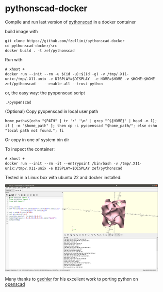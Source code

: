 # pythonscad-docker
Compile and run last version of [pythonscad](https://pythonscad.org/) in a docker container

build image with
```
git clone https://github.com/fzellini/pythonscad-docker
cd pythonscad-docker/src
docker build . -t zef/pythonscad
```

Run with
```
# xhost + 
docker run --init --rm -u $(id -u):$(id -g) -v /tmp/.X11-unix:/tmp/.X11-unix -e DISPLAY=$DISPLAY  -e HOME=$HOME -v $HOME:$HOME zef/pythonscad -- --enable all --trust-python
```
or, the easy way: the pyopenscad script

```
./pyopenscad

```

(Optional) Copy pyopenscad in local user path

```
home_path=$(echo "$PATH" | tr ':' '\n' | grep "^${HOME}" | head -n 1); if [ -n "$home_path" ]; then cp -i pyopenscad "$home_path/"; else echo "local path not found."; fi

```
Or copy in one of system bin dir


To inspect the container:
```
# xhost + 
docker run --init --rm -it --entrypoint /bin/bash -v /tmp/.X11-unix:/tmp/.X11-unix -e DISPLAY=$DISPLAY zef/pythonscad
```


Tested in a Linux box with ubuntu 22 and docker installed.

![python enabled](https://github.com/fzellini/pythonscad-docker/blob/main/openscad.png?raw=true)

Many thanks to [gsohler](https://github.com/gsohler) for his excellent work to porting python on [openscad](https://openscad.org/)


